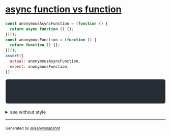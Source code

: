 # [async function vs function](../../function.test.js#L48)

```js
const anonymousAsyncFunction = (function () {
  return async function () {};
})();
const anonymousFunction = (function () {
  return function () {};
})();
assert({
  actual: anonymousAsyncFunction,
  expect: anonymousFunction,
});
```

![img](throw.svg)

<details>
  <summary>see without style</summary>

```console
AssertionError: actual and expect are different

actual: async function () { [source code] }
expect: function () { [source code] }
```

</details>

---
<sub>
  Generated by <a href="https://github.com/jsenv/core/tree/main/packages/independent/snapshot">@jsenv/snapshot</a>
</sub>